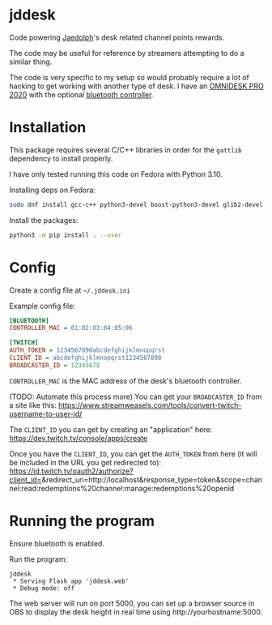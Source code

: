 # jddesk

Code powering [Jaedolph](twitch.tv/jaedolph)'s desk related channel points rewards.

The code may be useful for reference by streamers attempting to do a similar thing.

The code is very specific to my setup so would probably require a lot of hacking to get working with another type of desk. I have an [OMNIDESK PRO 2020](https://theomnidesk.com.au/collections/omnidesk-pro-2020) with the optional [bluetooth controller](https://theomnidesk.com.au/products/bluetooth-controller).

# Installation

This package requires several C/C++ libraries in order for the `gattlib` dependency to install properly.

I have only tested running this code on Fedora with Python 3.10.

Installing deps on Fedora:
```bash
sudo dnf install gcc-c++ python3-devel boost-python3-devel glib2-devel bluez-libs-devel
```

Install the packages:
```bash
python3 -m pip install . --user
```

# Config

Create a config file at `~/.jddesk.ini`

Example config file:
```ini
[BLUETOOTH]
CONTROLLER_MAC = 01:02:03:04:05:06

[TWITCH]
AUTH_TOKEN = 1234567890abcdefghijklmnopqrst
CLIENT_ID = abcdefghijklmnopqrst1234567890
BROADCASTER_ID = 12345678
```

`CONTROLLER_MAC` is the MAC address of the desk's bluetooth controller.

(TODO: Automate this process more)
You can get your `BROADCASTER_ID` from a site like this: https://www.streamweasels.com/tools/convert-twitch-username-to-user-id/


The `CLIENT_ID` you can get by creating an "application" here: https://dev.twitch.tv/console/apps/create

Once you have the `CLIENT_ID`, you can get the `AUTH_TOKEN` from here (it will be included in the URL you get redirected to): https://id.twitch.tv/oauth2/authorize?client_id=<PASTE CLIENT ID HERE>&redirect_uri=http://localhost&response_type=token&scope=channel:read:redemptions%20channel:manage:redemptions%20openid

# Running the program

Ensure bluetooth is enabled.

Run the program:
```
jddesk
 * Serving Flask app 'jddesk.web'
 * Debug mode: off
```

The web server will run on port 5000, you can set up a browser source in OBS to display the desk
height in real time using http://yourhostname:5000.
